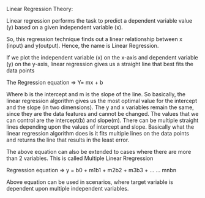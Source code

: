 Linear Regression Theory: 

Linear regression performs the task to predict a dependent variable value (y) based on a given independent variable (x). 

So, this regression technique finds out a linear relationship between x (input) and y(output). Hence, the name is Linear Regression. 

If we plot the independent variable (x) on the x-axis and dependent variable (y) on the y-axis, linear regression gives us a straight line 
that best fits the data points

The Regression equation => Y= mx + b

Where b is the intercept and m is the slope of the line. So basically, the linear regression algorithm gives us the most optimal value for 
the intercept and the slope (in two dimensions). The y and x variables remain the same, since they are the data features and cannot be 
changed. The values that we can control are the intercept(b) and slope(m). There can be multiple straight lines depending upon the values 
of intercept and slope. Basically what the linear regression algorithm does is it fits multiple lines on the data points and returns the 
line that results in the least error.

The above equation can also be extended to cases where there are more than 2 variables. This is called Multiple Linear Rregression

Regression equation => y = b0 + m1b1 + m2b2 + m3b3 + … … mnbn

Above equation can be used in scenarios, where target variable is dependent upon multiple independent variables. 

